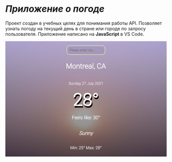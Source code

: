 # _Приложение о погоде_

Проект создан в учебных целях для понимания работы API. Позволяет узнать погоду на текущий день в стране или городе по запросу пользователя. Приложение написано на __JavaScript__ в VS Code.

![Фото]( /image/pic_1.png)

